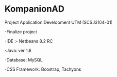 # KompanionAD
Project Application Development UTM
(SCSJ3104-01)

-Finalize project

-IDE :- Netbeans 8.2 RC

-Java: ver 1.8

-Database: MySQL

-CSS Framework: Boostrap, Tachyons
